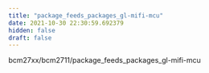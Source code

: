 ```yaml
---
title: "package_feeds_packages_gl-mifi-mcu"
date: 2021-10-30 22:30:59.692379
hidden: false
draft: false
---
```


bcm27xx/bcm2711/package_feeds_packages_gl-mifi-mcu

